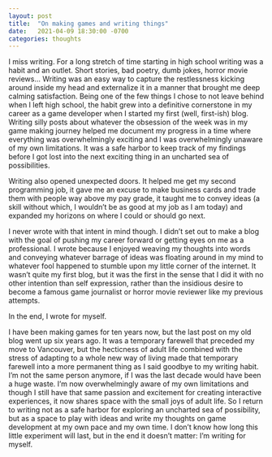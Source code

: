 ```yaml
---
layout: post
title:  "On making games and writing things"
date:   2021-04-09 18:30:00 -0700
categories: thoughts
---
```

I miss writing. For a long stretch of time starting in high school writing was a habit and an outlet. Short stories, bad poetry, dumb jokes, horror movie reviews… Writing was an easy way to capture the restlessness kicking around inside my head and externalize it in a manner that brought me deep calming satisfaction.
Being one of the few things I chose to not leave behind when I left high school, the habit grew into a definitive cornerstone in my career as a game developer when I started my first (well, first-ish) blog. Writing silly posts about whatever the obsession of the week was in my game making journey helped me document my progress in a time where everything was overwhelmingly exciting and I was overwhelmingly unaware of my own limitations. It was a safe harbor to keep track of my findings before I got lost into the next exciting thing in an uncharted sea of possibilities.

Writing also opened unexpected doors. It helped me get my second programming job, it gave me an excuse to make business cards and trade them with people way above my pay grade, it taught me to convey ideas (a skill without which, I wouldn’t be as good at my job as I am today) and expanded my horizons on where I could or should go next.

I never wrote with that intent in mind though. I didn’t set out to make a blog with the goal of pushing my career forward or getting eyes on me as a professional. I wrote because I enjoyed weaving my thoughts into words and conveying whatever barrage of ideas was floating around in my mind to whatever fool happened to stumble upon my little corner of the internet. It wasn’t quite my first blog, but it was the first in the sense that I did it with no other intention than self expression, rather than the insidious desire to become a famous game journalist or horror movie reviewer like my previous attempts. 

In the end, I wrote for myself.

I have been making games for ten years now, but the last post on my old blog went up six years ago. It was a temporary farewell that preceded my move to Vancouver, but the hecticness of adult life combined with the stress of adapting to a whole new way of living made that temporary farewell into a more permanent thing as I said goodbye to my writing habit.
I’m not the same person anymore, if I was the last decade would have been a huge waste. I’m now overwhelmingly aware of my own limitations and though I still have that same passion and excitement for creating interactive experiences, it now shares space with the small joys of adult life. 
So I return to writing not as a safe harbor for exploring an uncharted sea of possibility, but as a space to play with ideas and write my thoughts on game development at my own pace and my own time. I don’t know how long this little experiment will last, but in the end it doesn’t matter: I’m writing for myself.

